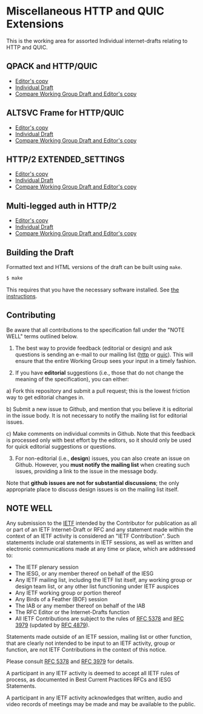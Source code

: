 # Miscellaneous HTTP and QUIC Extensions

This is the working area for assorted Individual internet-drafts relating to HTTP and QUIC.

## QPACK and HTTP/QUIC
* [Editor's copy](https://mikebishop.github.io/http-misc-extensions/draft-bishop-quic-http-and-qpack.html)
* [Individual Draft](https://tools.ietf.org/html/draft-bishop-quic-http-and-qpack)
* [Compare Working Group Draft and Editor's copy](https://tools.ietf.org/rfcdiff?url1=https://tools.ietf.org/id/draft-bishop-quic-http-and-qpack&url2=https://mikebishop.github.io/http-misc-extensions/draft-bishop-quic-http-and-qpack.txt)

## ALTSVC Frame for HTTP/QUIC
* [Editor's copy](https://mikebishop.github.io/http-misc-extensions/draft-bishop-httpbis-altsvc-quic.html)
* [Individual Draft](https://tools.ietf.org/html/draft-bishop-httpbis-altsvc-quic)
* [Compare Working Group Draft and Editor's copy](https://tools.ietf.org/rfcdiff?url1=https://tools.ietf.org/id/draft-bishop-httpbis-altsvc-quic&url2=https://mikebishop.github.io/http-misc-extensions/draft-bishop-httpbis-altsvc-quic.txt)

## HTTP/2 EXTENDED_SETTINGS
* [Editor's copy](https://mikebishop.github.io/http-misc-extensions/draft-bishop-httpbis-extended-settings.html)
* [Individual Draft](https://tools.ietf.org/html/draft-bishop-httpbis-extended-settings)
* [Compare Working Group Draft and Editor's copy](https://tools.ietf.org/rfcdiff?url1=https://tools.ietf.org/id/draft-bishop-httpbis-extended-settings&url2=https://mikebishop.github.io/http-misc-extensions/draft-bishop-httpbis-extended-settings.txt)

## Multi-legged auth in HTTP/2
* [Editor's copy](https://mikebishop.github.io/http-misc-extensions/draft-montenegro-httpauth-multilegged-auth.html)
* [Individual Draft](https://tools.ietf.org/html/draft-montenegro-httpbis-multilegged-auth)
* [Compare Working Group Draft and Editor's copy](https://tools.ietf.org/rfcdiff?url1=https://tools.ietf.org/id/draft-montenegro-httpbis-multilegged-auth&url2=https://mikebishop.github.io/http-misc-extensions/draft-montenegro-httpauth-multilegged-auth.txt)

## Building the Draft

Formatted text and HTML versions of the draft can be built using `make`.

```sh
$ make
```

This requires that you have the necessary software installed.  See [the
instructions](https://github.com/martinthomson/i-d-template/blob/master/doc/SETUP.md).


## Contributing

Be aware that all contributions to the specification fall under the "NOTE WELL"
terms outlined below.

1. The best way to provide feedback (editorial or design) and ask questions is
sending an e-mail to our mailing list
([http](https://www.ietf.org/mailman/listinfo/httpbis) or [quic](https://www.ietf.org/mailman/listinfo/quic)).
This will ensure that the entire Working Group sees your input in a timely fashion.

2. If you have **editorial** suggestions (i.e., those that do not change the
meaning of the specification), you can either:

  a) Fork this repository and submit a pull request; this is the lowest
  friction way to get editorial changes in.

  b) Submit a new issue to Github, and mention that you believe it is editorial
  in the issue body. It is not necessary to notify the mailing list for
  editorial issues.

  c) Make comments on individual commits in Github. Note that this feedback is
  processed only with best effort by the editors, so it should only be used for
  quick editorial suggestions or questions.

3. For non-editorial (i.e., **design**) issues, you can also create an issue on
Github. However, you **must notify the mailing list** when creating such issues,
providing a link to the issue in the message body.

  Note that **github issues are not for substantial discussions**; the only
  appropriate place to discuss design issues is on the mailing list itself.


## NOTE WELL

Any submission to the [IETF](https://www.ietf.org/) intended by the Contributor
for publication as all or part of an IETF Internet-Draft or RFC and any
statement made within the context of an IETF activity is considered an "IETF
Contribution". Such statements include oral statements in IETF sessions, as
well as written and electronic communications made at any time or place, which
are addressed to:

 * The IETF plenary session
 * The IESG, or any member thereof on behalf of the IESG
 * Any IETF mailing list, including the IETF list itself, any working group
   or design team list, or any other list functioning under IETF auspices
 * Any IETF working group or portion thereof
 * Any Birds of a Feather (BOF) session
 * The IAB or any member thereof on behalf of the IAB
 * The RFC Editor or the Internet-Drafts function
 * All IETF Contributions are subject to the rules of
   [RFC 5378](https://tools.ietf.org/html/rfc5378) and
   [RFC 3979](https://tools.ietf.org/html/rfc3979)
   (updated by [RFC 4879](https://tools.ietf.org/html/rfc4879)).

Statements made outside of an IETF session, mailing list or other function,
that are clearly not intended to be input to an IETF activity, group or
function, are not IETF Contributions in the context of this notice.

Please consult [RFC 5378](https://tools.ietf.org/html/rfc5378) and [RFC
3979](https://tools.ietf.org/html/rfc3979) for details.

A participant in any IETF activity is deemed to accept all IETF rules of
process, as documented in Best Current Practices RFCs and IESG Statements.

A participant in any IETF activity acknowledges that written, audio and video
records of meetings may be made and may be available to the public.

